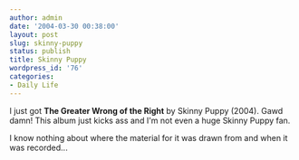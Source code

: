 ```yaml
---
author: admin
date: '2004-03-30 00:38:00'
layout: post
slug: skinny-puppy
status: publish
title: Skinny Puppy
wordpress_id: '76'
categories:
- Daily Life
---
```

I just got <b>The Greater Wrong of the Right</b> by Skinny Puppy (2004). Gawd damn! This album just kicks ass and I'm not even a huge Skinny Puppy fan.

I know nothing about where the material for it was drawn from and when it was recorded...
